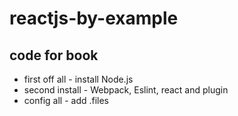 # reactjs-by-example

## code for book
- first off all - install Node.js
- second install - Webpack, Eslint, react and plugin
- config all - add .files
